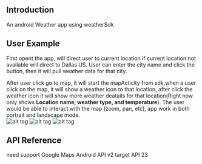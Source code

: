 ## Introduction
An android Weather app using  weatherSdk
  
## User Example
First opent the app, will direct user to current location if current location not available will direct to Dallas US.
User can enter the city name and click the button, then it will pull weather data for that city.<br/>

After user click go to map, it will start the mapActicity from sdk,when a user click on the map, it will show a weather icon to that location,  after click the weather icon it will show more weather deatails for that location(Right now only shows **Location name, weather type, and temperature**). 
The user would be able to interact with the map (zoom, pan, etc),  app work in both portrait and landscape mode.<br/>
![alt tag](https://raw.githubusercontent.com/louisli1989/MyWeather/master/screenshot3.png)
![alt tag](https://raw.githubusercontent.com/louisli1989/weatherMap/master/screenshot1.png)
![alt tag](https://raw.githubusercontent.com/louisli1989/weatherMap/master/screenshot2.png)

## API Reference
need support Google Maps Android API v2
target API 23
